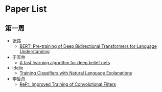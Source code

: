 # Paper List

## 第一周
- 张路
  - [BERT: Pre-training of Deep Bidirectional Transformers for Language Understanding](https://arxiv.org/pdf/1810.04805.pdf)
- 于军帅
  - [A fast learning algorithm for deep belief nets](https://github.com/week-paper/Paper-List/blob/master/Week-1/yujunshuai/A%20fast%20learning%20algorithm%20for%20deep%20belief%20nets.pdf)
- idejie
  - [Training Classifiers with Natural Language Explanations](https://aclweb.org/anthology/P18-1175)
- 李哲舟
  - [RePr: Improved Training of Convolutional Filters](https://arxiv.org/pdf/1811.07275v3.pdf)  
